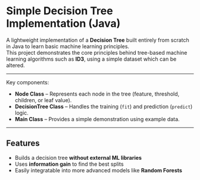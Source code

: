 # Simple Decision Tree Implementation (Java)

A lightweight implementation of a **Decision Tree** built entirely from scratch in Java to learn basic machine learning principles.  
This project demonstrates the core principles behind tree-based machine learning algorithms such as **ID3**, using a simple dataset which can be altered.

---

Key components:
- **Node Class** – Represents each node in the tree (feature, threshold, children, or leaf value).
- **DecisionTree Class** – Handles the training (`fit`) and prediction (`predict`) logic.
- **Main Class** – Provides a simple demonstration using example data.

---

## Features

- Builds a decision tree **without external ML libraries**  
- Uses **information gain** to find the best splits  
- Easily integratable into more advanced models like **Random Forests**

